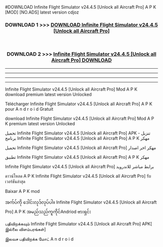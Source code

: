 #DOWNLOAD Infinite Flight Simulator v24.4.5  [Unlock all Aircraft Pro] A P K [MOD] [NO.ADS] latest version cdjoz



<div align="center">

<h3>DOWNLOAD 1 >>> <a href="https://teeasianyam.web.app?sq=Infinite Flight Simulator v24.4.5  [Unlock all Aircraft Pro]">DOWNLOAD Infinite Flight Simulator v24.4.5  [Unlock all Aircraft Pro] </a></h3><br>

<h3>DOWNLOAD 2 >>> <a href="https://teeasianyam.web.app?sq=Infinite Flight Simulator v24.4.5  [Unlock all Aircraft Pro] ">Infinite Flight Simulator v24.4.5  [Unlock all Aircraft Pro]  DOWNLOAD </a></h3>

</div>


----------------------------------------------------------

----------------------------------------------------------

----------------------------------------------------------

----------------------------------------------------------


Infinite Flight Simulator v24.4.5  [Unlock all Aircraft Pro]  Mod A P K download premium latest version Unlocked

Télécharger Infinite Flight Simulator v24.4.5  [Unlock all Aircraft Pro]  A P K pour A n d r o i d Gratuit

download Infinite Flight Simulator v24.4.5  [Unlock all Aircraft Pro]  Mod A P K premium latest version Unlocked

تحميل Infinite Flight Simulator v24.4.5  [Unlock all Aircraft Pro]  APK - تنزيل برنامج Infinite Flight Simulator v24.4.5  [Unlock all Aircraft Pro]  A P K مهكر

تحميل Infinite Flight Simulator v24.4.5  [Unlock all Aircraft Pro]  مهكر اخر اصدار

تطبيق Infinite Flight Simulator v24.4.5  [Unlock all Aircraft Pro]  A P K مهكر

Infinite Flight Simulator v24.4.5  [Unlock all Aircraft Pro]  برابط مباشر للاندرويد

ดาวน์โหลด A P K Infinite Flight Simulator v24.4.5  [Unlock all Aircraft Pro]  รับเวอร์ชันล่าสุด

Baixar A P K mod

အက်ပ်ကို ဒေါင်းလုဒ်လုပ်ပါ။ Infinite Flight Simulator v24.4.5  [Unlock all Aircraft Pro]  A P K အမည်သည်ကူကိုင်Andriod ဗားရှင်း

பதிவிறக்கவும் Infinite Flight Simulator v24.4.5  [Unlock all Aircraft Pro]  APK[ இல்லை விளம்பரங்கள்] 
 
இலவச பதிவிறக்க மோட் A n d r o i d




